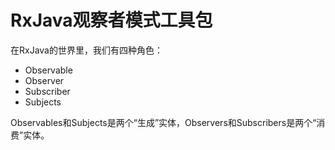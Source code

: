 # RxJava观察者模式工具包

在RxJava的世界里，我们有四种角色：
* Observable
* Observer
* Subscriber
* Subjects

Observables和Subjects是两个“生成”实体，Observers和Subscribers是两个“消费”实体。